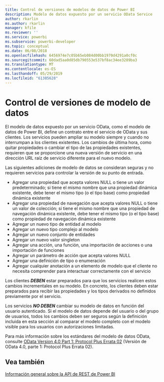 ```yaml
---
title: Control de versiones de modelos de datos de Power BI
description: Modelo de datos expuesto por un servicio OData Service
author: rkarlin
ms.author: rkarlin
manager: kfile
ms.reviewer: ''
ms.service: powerbi
ms.subservice: powerbi-developer
ms.topic: conceptual
ms.date: 06/08/2018
ms.openlocfilehash: 6456974e7c05b65eb084d00bb1970d4291a0cf0c
ms.sourcegitcommit: 60dad5aa0d85db790553e537bf8ac34ee3289ba3
ms.translationtype: MT
ms.contentlocale: es-ES
ms.lasthandoff: 05/29/2019
ms.locfileid: "61385628"
---
```

# <a name="data-model-versioning"></a>Control de versiones de modelo de datos

El modelo de datos expuesto por un servicio OData, como el modelo de datos de Power BI, define un contrato entre el servicio de OData y sus clientes. Los servicios pueden ampliar su modelo siempre y cuando no interrumpan a los clientes existentes. Los cambios de última hora, como quitar propiedades o cambiar el tipo de las propiedades existentes, requieren que se proporcione una nueva versión de servicio en una dirección URL raíz de servicio diferente para el nuevo modelo.  
  
Las siguientes adiciones de modelo de datos se consideran seguras y no requieren servicios para controlar la versión de su punto de entrada.  
  
* Agregar una propiedad que acepta valores NULL o tiene un valor predeterminado; si tiene el mismo nombre que una propiedad dinámica existente, debe tener el mismo tipo (o el tipo base) como propiedad dinámica existente  
* Agregar una propiedad de navegación que acepta valores NULL o tiene un valor de colección; si tiene el mismo nombre que una propiedad de navegación dinámica existente, debe tener el mismo tipo (o el tipo base) como propiedad de navegación dinámica existente  
* Agregar un nuevo tipo de entidad al modelo  
* Agregar un nuevo tipo complejo al modelo  
* Agregar un nuevo conjunto de entidades  
* Agregar un nuevo valor singleton  
* Agregar una acción, una función, una importación de acciones o una importación de funciones
* Agregar un parámetro de acción que acepta valores NULL  
* Agregar una definición de tipo o enumeración  
* Agregar cualquier anotación a un elemento de modelo que el cliente no necesita comprender para interactuar correctamente con el servicio  
  
Los clientes ***DEBEN*** estar preparados para que los servicios realicen estos cambios incrementales en su modelo. En concreto, los clientes deben estar preparados para recibir las propiedades y los tipos derivados no definidos previamente por el servicio.  
  
Los servicios ***NO DEBEN*** cambiar su modelo de datos en función del usuario autenticado. Si el modelo de datos depende del usuario o del grupo de usuarios, todos los cambios deben ser seguros según la definición incluida en esta sección al comparar el modelo completo con el modelo visible para los usuarios con autorizaciones limitadas.  
  
Para más información sobre los estándares del modelo de datos OData, consulte [OData Version 4.0 Part 1: Protocol Plus Errata 02](http://docs.oasis-open.org/odata/odata/v4.0/odata-v4.0-part1-protocol.html) (Versión de OData 4.0, parte 1: Protocol Plus Errata 02).  
  
## <a name="see-also"></a>Vea también
[Información general sobre la API de REST de Power BI](https://docs.microsoft.com/rest/api/power-bi/)  